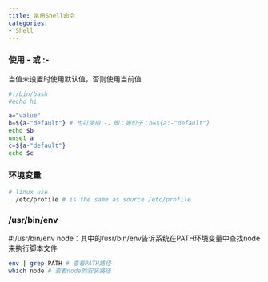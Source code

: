 ```yaml
---
title: 常用Shell命令
categories: 
- Shell
---
```


### 使用 - 或 :- 

当值未设置时使用默认值，否则使用当前值

```sh
#!/bin/bash
#echo hi

a="value"
b=${a-"default"} # 也可使用:-，即：等价于：b=${a:-"default"}
echo $b
unset a
c=${a-"default"}
echo $c
```

### 环境变量

```sh
# linux use
. /etc/profile # is the same as source /etc/profile
```

### /usr/bin/env

#!/usr/bin/env node：其中的/usr/bin/env告诉系统在PATH环境变量中查找node来执行脚本文件

```sh
env | grep PATH # 查看PATH路径
which node # 查看node的安装路径
```

